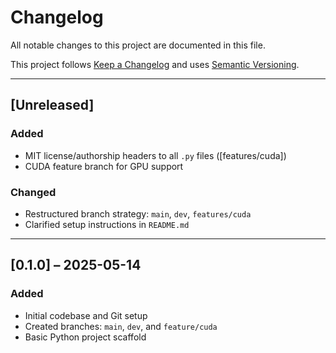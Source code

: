 # Changelog

All notable changes to this project are documented in this file.

This project follows [Keep a Changelog](https://keepachangelog.com/en/1.0.0/)
and uses [Semantic Versioning](https://semver.org/).

---

## [Unreleased]

### Added
- MIT license/authorship headers to all `.py` files ([features/cuda])
- CUDA feature branch for GPU support

### Changed
- Restructured branch strategy: `main`, `dev`, `features/cuda`
- Clarified setup instructions in `README.md`

---

## [0.1.0] – 2025-05-14

### Added
- Initial codebase and Git setup
- Created branches: `main`, `dev`, and `feature/cuda`
- Basic Python project scaffold
